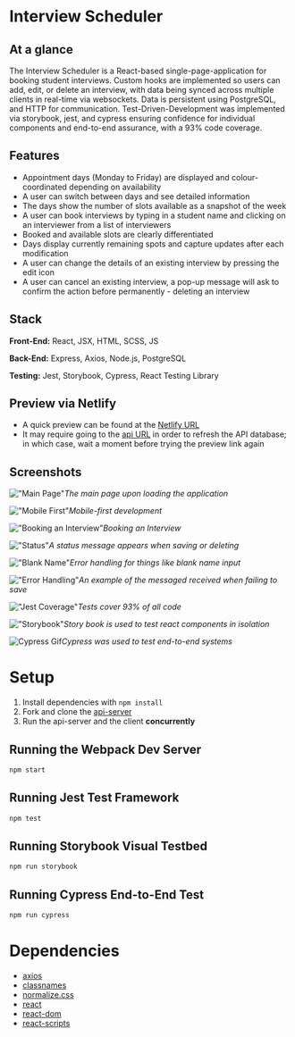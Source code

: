 # Interview Scheduler

## At a glance

The Interview Scheduler is a React-based single-page-application for booking student interviews. Custom hooks are implemented so users can add, edit, or delete an interview, with data being synced across multiple clients in real-time via websockets. Data is persistent using PostgreSQL, and HTTP for communication. Test-Driven-Development was implemented via storybook, jest, and cypress ensuring confidence for individual components and end-to-end assurance, with a 93% code coverage.

## Features

- Appointment days (Monday to Friday) are displayed and colour-coordinated depending on availability
- A user can switch between days and see detailed information
- The days show the number of slots available as a snapshot of the week
- A user can book interviews by typing in a student name and clicking on an interviewer from a list of interviewers
- Booked and available slots are clearly differentiated
- Days display currently remaining spots and capture updates after each modification
- A user can change the details of an existing interview by pressing the edit icon
- A user can cancel an existing interview, a pop-up message will ask to confirm the action before permanently - deleting an interview

## Stack

**Front-End:** React, JSX, HTML, SCSS, JS

**Back-End:** Express, Axios, Node.js, PostgreSQL

**Testing:** Jest, Storybook, Cypress, React Testing Library

## Preview via Netlify

- A quick preview can be found at the [Netlify URL](https://6036b042f4b6e20a0f5f40e9--musing-ride-234ebb.netlify.app/)
- It may require going to the [api URL](https://scheduler-alexhauka.herokuapp.com/api/days) in order to refresh the API database; in which case, wait a moment before trying the preview link again

## Screenshots

!["Main Page"](https://github.com/alexhauka/LHL-scheduler/blob/master/docs/main%20page.png?raw=true)*The main page upon loading the application*

!["Mobile First"](https://github.com/alexhauka/LHL-scheduler/blob/master/docs/mobile%20first.png?raw=true)*Mobile-first development*

!["Booking an Interview"](https://github.com/alexhauka/LHL-scheduler/blob/master/docs/booking%20an%20interview.png?raw=true)*Booking an Interview*

!["Status"](https://github.com/alexhauka/LHL-scheduler/blob/master/docs/status.png?raw=true)*A status message appears when saving or deleting*

!["Blank Name"](https://github.com/alexhauka/LHL-scheduler/blob/master/docs/blank%20name.png?raw=true)*Error handling for things like blank name input*

!["Error Handling"](https://github.com/alexhauka/LHL-scheduler/blob/master/docs/error%20handling.png?raw=true)*An example of the messaged received when failing to save*

!["Jest Coverage"](https://github.com/alexhauka/LHL-scheduler/blob/master/docs/jest%20coverage.png?raw=true)*Tests cover 93% of all code*

!["Storybook"](https://github.com/alexhauka/LHL-scheduler/blob/master/docs/storybook.png?raw=true)*Story book is used to test react components in isolation*

![Cypress Gif](https://github.com/alexhauka/LHL-scheduler/blob/master/docs/cypress(cropped).gif?raw=true)*Cypress was used to test end-to-end systems*



# Setup

1. Install dependencies with `npm install`
2. Fork and clone the [api-server](https://github.com/alexhauka/scheduler-api)
3. Run the api-server and the client **concurrently**


## Running the Webpack Dev Server

```sh
npm start
```

## Running Jest Test Framework

```sh
npm test
```

## Running Storybook Visual Testbed

```sh
npm run storybook
```

## Running Cypress End-to-End Test

```sh
npm run cypress
```

# Dependencies

- [axios](https://www.npmjs.com/package/axios)
- [classnames](https://www.npmjs.com/package/classnames)
- [normalize.css](https://www.npmjs.com/package/normalize.css)
- [react](https://www.npmjs.com/package/react)
- [react-dom](https://www.npmjs.com/package/react-dom)
- [react-scripts](https://www.npmjs.com/package/react-scripts)


